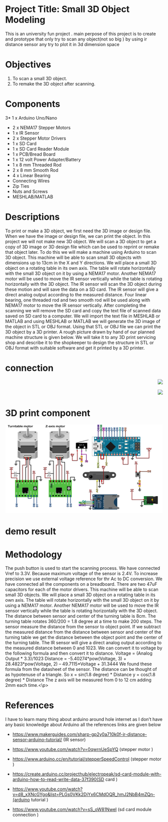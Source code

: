 # Project Title: Small 3D Object Modeling

This is an university  fun project .  main perpose of this project is to  create and prototype that  only try to scan any object(not so big ) by using ir distance sensor any try to plot it in 3d dimension space 


# Objectives

1.	To scan a small 3D object.
2.	To remake the 3D object after scanning.


# Components

3* 1 x Arduino Uno/Nano
* 2 x NEMA17 Stepper Motors
* 1 x IR Sensor
* 2 x Stepper Motor Drivers
* 1 x SD Card
* 1 x SD Card Reader Module
* 1 x PCB/Bread Board
* 1 x 12 volt Power Adapter/Battery
* 1 x 8 mm Threaded Rod
* 2 x 8 mm Smooth Rod
* 4 x Linear Bearing
* Connecting Wires
* Zip Ties
* Nuts and Screws
* MESHLAB/MATLAB

# Descriptions

<p>To print or make a 3D object, we first need the 3D image or design file. When we have the image or design file, we can print the object. In this project we will not make new 3D object. We will scan a 3D object to get a copy of 3D image or 3D design file which can be used to reprint or remake that object later. To do this we will make a machine using Arduino to scan 3D object. This machine will be able to scan small 3D objects with dimensions up to 13cm in the X and Y directions. We will place a small 3D object on a rotating table in its own axis. The table will rotate horizontally with the small 3D object on it by using a NEMA17 motor. Another NEMA17 motor will be used to move the IR sensor vertically while the table is rotating horizontally with the 3D object. The IR sensor will scan the 3D object during these motion and will save the data on a SD card. The IR sensor will give a direct analog output according to the measured distance. Four linear bearing, one threaded rod and two smooth rod will be used along with NEMA17 motor to move the IR sensor vertically. After completing the scanning we will remove the SD card and copy the text file of scanned data saved on SD card to a computer. We will import the text file in MESHLAB or MATLAB and using MESHLAB or MATLAB we will generate the 3D image of the object in STL or OBJ format. Using that STL or OBJ file we can print the 3D object by a 3D printer. A rough picture drawn by hand of our planned machine structure is given below. We will take it to any 3D print servicing shop and describe it to the shopkeeper to design the structure in STL or OBJ format with suitable software and get it printed by a 3D printer.</p>
  
  
  
# connection 
  
<p align="right"><img src="result2.jpg"\></p>
<p align="right"><img src="Front_motor_top.stl"\></p>
  
# 3D print component 

<p align="right"><img src="connection diagram.png"\></p>
   
# demo result 

# Methodology

<p>The push button is used to start the scanning process. We have connected Vref to 3.3V. Because maximum voltage of the sensor is 2.4V. To increase precision we use external voltage reference for thr Ac to DC conversion. We have connected all the components on a breadboard. There are two 47uF capacitors for each of the motor drivers.
This machine will be able to scan small 3D objects. We will place a small 3D object on a rotating table in its own axis. The table will rotate horizontally with the small 3D object on it by using a NEMA17 motor. Another NEMA17 motor will be used to move the IR sensor vertically while the table is rotating horizontally with the 3D object.
The distance between sensor and center of the turning table is 8cm. The turning table rotates 360/200 = 1.8 degree at a time to make 200 steps. The sensor measure the distance from the sensor to object point. If we subtract the measured distance from the distance between sensor and center of the turning table we get the distance between the object point and the center of the turning table. The IR sensor will give a direct analog output according to the measured distance between 0 and 1023. We can convert it to voltage by the following formula and then convert it to distance.
				Voltage = (Analog Output * 3.3)/1023
Distance = -5.40274*pow(Voltage, 3) + 28.4823*pow(Voltage, 2) – 49.7115*Voltage + 31.3444
We found these formula from the datasheet of the sensor. The distance can be thought of as hypotenuse of a triangle. So
					x = sin(1.8 degree) * Distance
					y = cos(1.8 degree) * Distance
The z axis will be measured from 0 to 12 cm adding 2mm each time.<\p>


# References

I have to learn many thing about arduino around hole internet as I don’t have any basic knowledge about Arduino all the references links are given below    
*	https://www.makerguides.com/sharp-gp2y0a710k0f-ir-distance-sensor-arduino-tutorial/ (IR sensor) 
*	https://www.youtube.com/watch?v=0qwrnUeSpYQ (stepper motor )
*	https://www.arduino.cc/en/tutorial/stepperSpeedControl (stepper motor )

*	https://create.arduino.cc/projecthub/electropeak/sd-card-module-with-arduino-how-to-read-write-data-37f390(SD card )

* https://www.youtube.com/watch?v=d8_xXNcGYgo&list=PLGs0VKk2DiYx6CMdOQR_hmJ2NbB4mZQn-(arduino tutorial )

* https://www.youtube.com/watch?v=sS_oW81NweI (sd card module connection )

 




  


